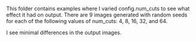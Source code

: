 This folder contains examples where I varied config.num_cuts to see what effect it had on output. There are 9 images generated with random seeds for each of the following values of num_cuts: 4, 8, 16, 32, and 64.

I see minimal differences in the output images.